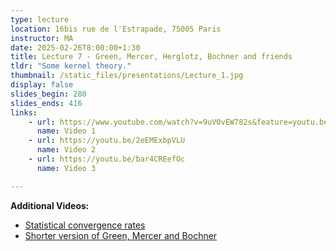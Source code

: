 ```yaml
---
type: lecture
location: 16bis rue de l'Estrapade, 75005 Paris
instructor: MA
date: 2025-02-26T8:00:00+1:30
title: Lecture 7 - Green, Mercer, Herglotz, Bochner and friends
tldr: "Some kernel theory."
thumbnail: /static_files/presentations/Lecture_1.jpg
display: false
slides_begin: 280
slides_ends: 416
links: 
    - url: https://www.youtube.com/watch?v=9uV0vEW782s&feature=youtu.be
      name: Video 1
    - url: https://youtu.be/2eEMExbpVLU
      name: Video 2
    - url: https://youtu.be/bar4CREefOc
      name: Video 3

---
```

**Additional Videos:**
- [Statistical convergence rates](https://youtu.be/yjHwZfcUsKA)
- [Shorter version of Green, Mercer and Bochner](https://www.youtube.com/watch?v=wA44d5kaEDs)


